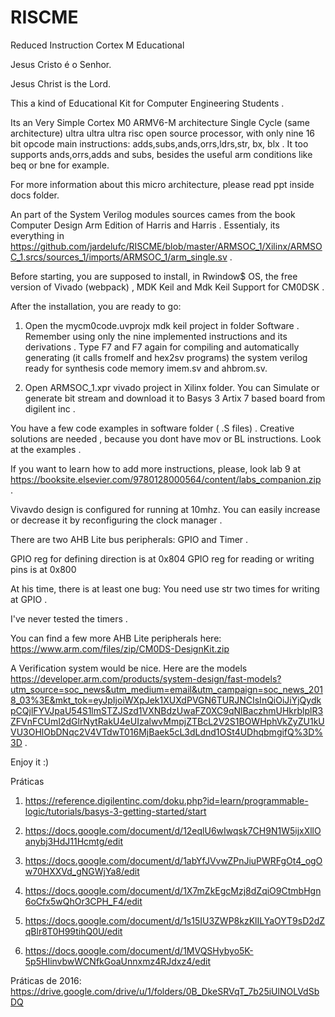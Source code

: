# RISCME
Reduced Instruction Cortex M Educational


Jesus Cristo é o Senhor.

Jesus Christ is the Lord.

This a kind of Educational Kit for Computer Engineering Students .


Its an Very Simple Cortex M0 ARMV6-M architecture Single Cycle  (same architecture)  ultra ultra ultra risc open source processor, with only nine 16 bit opcode main instructions: adds,subs,ands,orrs,ldrs,str, bx, blx . It too supports ands,orrs,adds and subs, besides the useful arm conditions like beq or bne for example.

For more information about this micro architecture, please read ppt inside docs folder.

An part of the System Verilog modules sources cames from the book Computer Design Arm Edition of Harris and Harris . Essentialy, its everything in https://github.com/jardelufc/RISCME/blob/master/ARMSOC_1/Xilinx/ARMSOC_1.srcs/sources_1/imports/ARMSOC_1/arm_single.sv .

Before starting, you are supposed to install, in Rwindow$ OS, the free version of  Vivado (webpack) , MDK Keil and Mdk Keil Support for CM0DSK .

After the installation, you are ready to go:

1. Open the  	mycm0code.uvprojx mdk keil project in folder Software . Remember using only the nine implemented instructions and its derivations . Type F7 and F7 again for compiling and automatically generating (it calls fromelf and hex2sv programs) the system verilog ready for synthesis code memory imem.sv and ahbrom.sv. 

2. Open ARMSOC_1.xpr vivado project in Xilinx folder. You can Simulate or generate bit stream and download it to Basys 3 Artix 7 based board from digilent inc .

You have a few code examples in software folder ( .S files) . Creative solutions are needed , because you dont have mov or BL instructions. Look at the examples .

If you want to learn how to add more instructions, please, look lab 9 at https://booksite.elsevier.com/9780128000564/content/labs_companion.zip .


Vivavdo design is configured for running at 10mhz. You can easily increase or decrease it by reconfiguring the clock manager .

There are two AHB Lite bus peripherals: GPIO and Timer .

GPIO reg for defining direction is at 0x804 
GPIO reg for reading or writing pins is at 0x800

At his time, there is at least one bug: You need use str two times for writing at GPIO .

I've never tested the timers . 

You can find a few more AHB Lite peripherals here: https://www.arm.com/files/zip/CM0DS-DesignKit.zip

A Verification system would be nice. Here are the models https://developer.arm.com/products/system-design/fast-models?utm_source=soc_news&utm_medium=email&utm_campaign=soc_news_2018_03%3E&mkt_tok=eyJpIjoiWXpJek1XUXdPVGN6TURJNCIsInQiOiJiYjQydkpCQjlFYVJpaU54S1lmSTZJSzd1VXNBdzUwaFZ0XC9qNlBaczhmUHkrblplR3ZFVnFCUmI2dGlrNytRakU4eUIzalwvMmpjZTBcL2V2S1BOWHphVkZyZU1kUVU3OHlObDNqc2V4VTdwT016MjBaek5cL3dLdnd1OSt4UDhqbmgifQ%3D%3D .

Enjoy it :) 

Práticas

1. https://reference.digilentinc.com/doku.php?id=learn/programmable-logic/tutorials/basys-3-getting-started/start

2. https://docs.google.com/document/d/12eqlU6wIwqsk7CH9N1W5ijxXllOanybj3HdJ11Hcmtg/edit

3. https://docs.google.com/document/d/1abYfJVvwZPnJiuPWRFgOt4_ogOw70HXXVd_gNGWjYa8/edit

4. https://docs.google.com/document/d/1X7mZkEgcMzj8dZqiO9CtmbHgn6oCfx5wQhOr3CPH_F4/edit

5. https://docs.google.com/document/d/1s15IU3ZWP8kzKlILYaOYT9sD2dZqBlr8T0H99tihQ0U/edit

6. https://docs.google.com/document/d/1MVQSHybyo5K-5p5HIinvbwWCNfkGoaUnnxmz4RJdxz4/edit


Práticas de 2016: https://drive.google.com/drive/u/1/folders/0B_DkeSRVqT_7b25iUlNOLVdSbDQ







